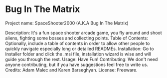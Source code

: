 # Bug In The Matrix
Project name: SpaceShooter2000 (A.K.A Bug In The Matrix)

Description: It's a fun space shooter arcade game, you fly around and shoot aliens, fighting some bosses and collecting points.
Table of Contents: Optionally, include a table of contents in order to allow other people to quickly navigate especially long or detailed READMEs.
Installation: Go to Installer folder and click the .msi file, installation wizard is wise and will guide you through the rest.
Usage: Have Fun!
Contributing: We don't need anyone contributing, but if you have suggestions feel free to write us.
Credits: Adam Malec and Karen Barseghyan.
License: Freeware.

